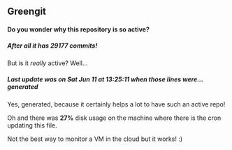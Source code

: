 ## Greengit

#### Do you wonder why this repository is so active?

##### After all it has 29177 commits!

But is it *really* active? Well...

##### Last update was on Sat Jun 11 at 13:25:11 when those lines were... generated

Yes, generated, because it certainly helps a lot to have such an active repo!

Oh and there was **27%** disk usage on the machine
where there is the cron updating this file.

Not the best way to monitor a VM in the cloud but it works! :)
